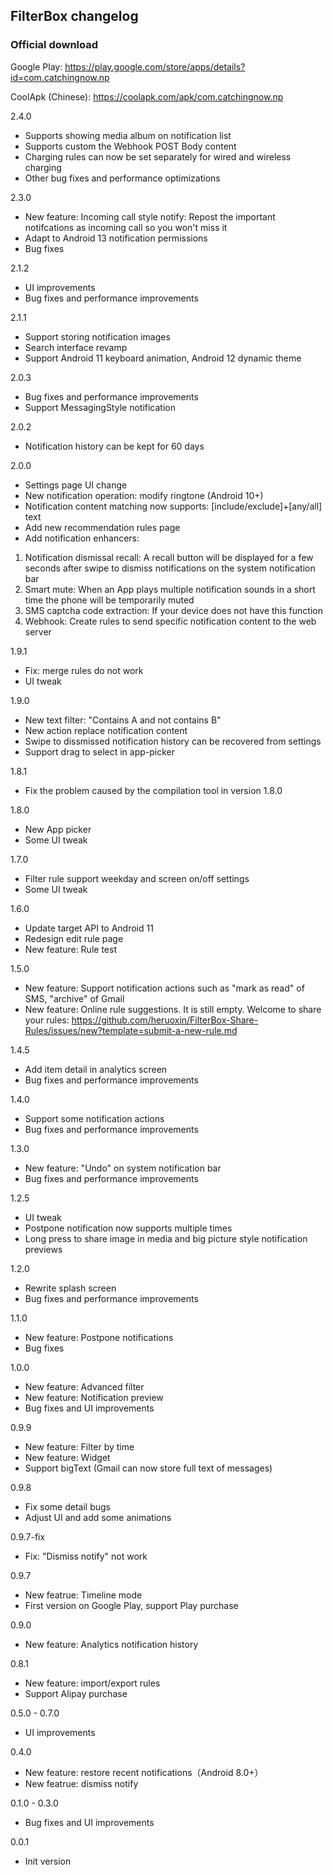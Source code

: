 ## FilterBox changelog

### Official download

Google Play: <https://play.google.com/store/apps/details?id=com.catchingnow.np>

CoolApk (Chinese): <https://coolapk.com/apk/com.catchingnow.np>

2.4.0
- Supports showing media album on notification list
- Supports custom the Webhook POST Body content
- Charging rules can now be set separately for wired and wireless charging
- Other bug fixes and performance optimizations

2.3.0
- New feature: Incoming call style notify: Repost the important notifcations as incoming call so you won't miss it
- Adapt to Android 13 notification permissions
- Bug fixes

2.1.2
- UI improvements
- Bug fixes and performance improvements

2.1.1
- Support storing notification images
- Search interface revamp
- Support Android 11 keyboard animation, Android 12 dynamic theme

2.0.3
- Bug fixes and performance improvements
- Support MessagingStyle notification

2.0.2
- Notification history can be kept for 60 days

2.0.0
- Settings page UI change
- New notification operation: modify ringtone (Android 10+)
- Notification content matching now supports: \[include/exclude\]+\[any/all\] text
- Add new recommendation rules page
- Add notification enhancers:

1. Notification dismissal recall: A recall button will be displayed for a few seconds after swipe to dismiss notifications on the system notification bar
2. Smart mute: When an App plays multiple notification sounds in a short time the phone will be temporarily muted
3. SMS captcha code extraction: If your device does not have this function
4. Webhook: Create rules to send specific notification content to the web server

1.9.1
- Fix: merge rules do not work
- UI tweak

1.9.0
- New text filter: "Contains A and not contains B"
- New action replace notification content
- Swipe to dissmissed notification history can be recovered from settings
- Support drag to select in app-picker

1.8.1
- Fix the problem caused by the compilation tool in version 1.8.0

1.8.0
- New App picker
- Some UI tweak

1.7.0
- Filter rule support weekday and screen on/off settings
- Some UI tweak

1.6.0
- Update target API to Android 11
- Redesign edit rule page
- New feature: Rule test

1.5.0
- New feature: Support notification actions such as "mark as read" of SMS, "archive" of Gmail
- New feature: Online rule suggestions. It is still empty. Welcome to share your rules: https://github.com/heruoxin/FilterBox-Share-Rules/issues/new?template=submit-a-new-rule.md

1.4.5
- Add item detail in analytics screen
- Bug fixes and performance improvements

1.4.0
- Support some notification actions
- Bug fixes and performance improvements

1.3.0
- New feature: "Undo" on system notification bar
- Bug fixes and performance improvements

1.2.5
- UI tweak
- Postpone notification now supports multiple times
- Long press to share image in media and big picture style notification previews

1.2.0
- Rewrite splash screen
- Bug fixes and performance improvements

1.1.0
- New feature: Postpone notifications
- Bug fixes

1.0.0
- New feature: Advanced filter
- New feature: Notification preview
- Bug fixes and UI improvements

0.9.9
- New feature: Filter by time
- New feature: Widget
- Support bigText (Gmail can now store full text of messages)

0.9.8
- Fix some detail bugs
- Adjust UI and add some animations

0.9.7-fix
- Fix: "Dismiss notify" not work

0.9.7
- New featrue: Timeline mode
- First version on Google Play, support Play purchase

0.9.0
- New feature: Analytics notification history

0.8.1
- New feature: import/export rules
- Support Alipay purchase

0.5.0 - 0.7.0
- UI improvements

0.4.0
- New feature: restore recent notifications（Android 8.0+）
- New featrue: dismiss notify

0.1.0 - 0.3.0
- Bug fixes and UI improvements

0.0.1
- Init version
